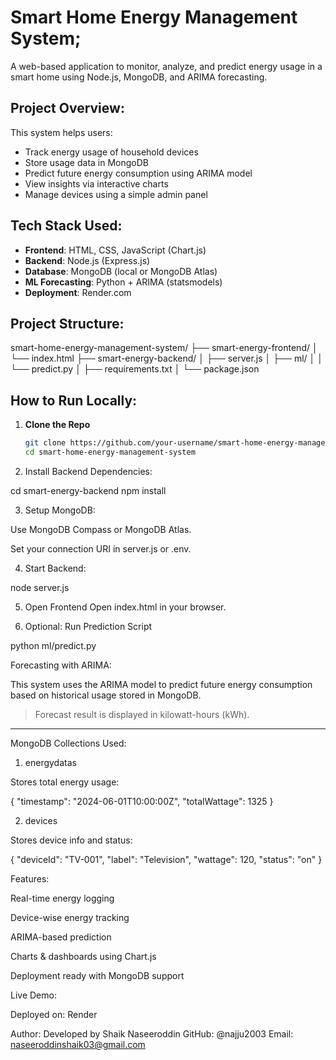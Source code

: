 # Smart Home Energy Management System;

A web-based application to monitor, analyze, and predict energy usage in a smart home using Node.js, MongoDB, and ARIMA forecasting.

## Project Overview:

This system helps users:
- Track energy usage of household devices
- Store usage data in MongoDB
- Predict future energy consumption using ARIMA model
- View insights via interactive charts
- Manage devices using a simple admin panel

##  Tech Stack Used:

- **Frontend**: HTML, CSS, JavaScript (Chart.js)
- **Backend**: Node.js (Express.js)
- **Database**: MongoDB (local or MongoDB Atlas)
- **ML Forecasting**: Python + ARIMA (statsmodels)
- **Deployment**: Render.com

##  Project Structure:

smart-home-energy-management-system/ ├── smart-energy-frontend/ │   └── index.html ├── smart-energy-backend/ │   ├── server.js │   ├── ml/ │   │   └── predict.py │   ├── requirements.txt │   └── package.json

## How to Run Locally:

1. **Clone the Repo**
   ```bash
   git clone https://github.com/your-username/smart-home-energy-management-system.git
   cd smart-home-energy-management-system

2. Install Backend Dependencies:

cd smart-energy-backend
npm install

3. Setup MongoDB:

Use MongoDB Compass or MongoDB Atlas.

Set your connection URI in server.js or .env.

4. Start Backend:

node server.js

5. Open Frontend Open index.html in your browser.


6. Optional: Run Prediction Script

python ml/predict.py

Forecasting with ARIMA:

This system uses the ARIMA model to predict future energy consumption based on historical usage stored in MongoDB.

> Forecast result is displayed in kilowatt-hours (kWh).
---
 MongoDB Collections Used:

1. energydatas

Stores total energy usage:

{
  "timestamp": "2024-06-01T10:00:00Z",
  "totalWattage": 1325
}

2. devices

Stores device info and status:

{
  "deviceId": "TV-001",
  "label": "Television",
  "wattage": 120,
  "status": "on"
}

Features:

Real-time energy logging

Device-wise energy tracking

ARIMA-based prediction

Charts & dashboards using Chart.js

Deployment ready with MongoDB support


Live Demo:

Deployed on: Render

Author:
Developed by Shaik Naseeroddin
GitHub: @najju2003
Email: naseeroddinshaik03@gmail.com
